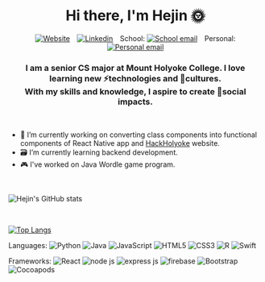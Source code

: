 # <div align="center"> Hi there, I'm Hejin 🌞 </div>
<div align="center">
  <a href="https://hejin-jeong.web.app/"><img src="https://img.shields.io/badge/website-000000?style=for-the-badge&logo=About.me&logoColor=white&link=https://hejin-jeong.web.app/" alt="Website"></a>&emsp;<a href="https://www.linkedin.com/in/hejin-jeong"><img src="https://img.shields.io/badge/LinkedIn-0077B5?style=for-the-badge&logo=linkedin&logoColor=whitee&link=https://www.linkedin.com/in/hejin-jeong" alt="Linkedin"></a>&emsp;School: <a href="mailto:jeong22h@mtholyoke.edu?"><img src="https://img.shields.io/badge/Gmail-D14836?style=for-the-badge&logo=gmail&logoColor=white&link=mailto:jeong22h@mtholyoke.edu" alt="School email"></a>&emsp;Personal: <a href="mailto:pearlofthesea25@gmail.com?"><img src="https://img.shields.io/badge/Gmail-D14836?style=for-the-badge&logo=gmail&logoColor=orange&link=mailto:pearlofthesea25@gmail.com" alt="Personal email"></a>

</div>

### <div align="center"> I am a senior CS major at Mount Holyoke College. I love learning new ⚡technologies and 🌻cultures. <br /> With my skills and knowledge, I aspire to create 💫social impacts. </div>

<br /> 

- 📱 I’m currently working on converting class components into functional components of React Native app and [HackHolyoke](https://hackholyoke.com/) website.
- 🗃️ I’m currently learning backend development.
- 🎮 I've worked on Java Wordle game program.

<br />

![Hejin's GitHub stats](https://github-readme-stats.vercel.app/api?username=hejin-jeong&show_icons=true&theme=tokyonight)

<br />

[![Top Langs](https://github-readme-stats.vercel.app/api/top-langs/?username=hejin-jeong)](https://github.com/hejin-jeong)




Languages: 
![Python](	https://img.shields.io/badge/Python-FFD43B?style=for-the-badge&logo=python&logoColor=blue)
![Java](https://img.shields.io/badge/Java-ED8B00?style=for-the-badge&logo=java&logoColor=white)
![JavaScript](	https://img.shields.io/badge/JavaScript-323330?style=for-the-badge&logo=javascript&logoColor=F7DF1E)
![HTML5](https://img.shields.io/badge/HTML5-E34F26?style=for-the-badge&logo=html5&logoColor=white)
![CSS3](https://img.shields.io/badge/CSS3-1572B6?style=for-the-badge&logo=css3&logoColor=white)
![R](https://img.shields.io/badge/R-276DC3?style=for-the-badge&logo=r&logoColor=white)
![Swift](https://img.shields.io/badge/Swift-FA7343?style=for-the-badge&logo=swift&logoColor=white)

Frameworks: 
![React](https://img.shields.io/badge/React-20232A?style=for-the-badge&logo=react&logoColor=61DAFB)
![node js](https://img.shields.io/badge/Node.js-339933?style=for-the-badge&logo=nodedotjs&logoColor=white)
![express js](https://img.shields.io/badge/Express.js-000000?style=for-the-badge&logo=express&logoColor=white)
![firebase](https://img.shields.io/badge/firebase-ffca28?style=for-the-badge&logo=firebase&logoColor=black)
![Bootstrap](https://img.shields.io/badge/Bootstrap-563D7C?style=for-the-badge&logo=bootstrap&logoColor=white)
![Cocoapods](https://img.shields.io/badge/cocoapods-FA2A02?style=for-the-badge&logo=cocoapods&logoColor=white)





<!--
**hejin-jeong/hejin-jeong** is a ✨ _special_ ✨ repository because its `README.md` (this file) appears on your GitHub profile.

Here are some ideas to get you started:

- 🔭 I’m currently working on ...
- 🌱 I’m currently learning ...
- 👯 I’m looking to collaborate on ...
- 🤔 I’m looking for help with ...
- 💬 Ask me about ...
- 📫 How to reach me: ...
- 😄 Pronouns: ...
- ⚡ Fun fact: ...

email: "https://img.shields.io/badge/Gmail-d14836?style=flat-round&logo=Gmail&logoColor=white&link=mailto:jeong22h@mtholyoke.edu"
linkedin: "https://img.shields.io/badge/-LinkedIn-blue?style=flat-round&logo=Linkedin&logoColor=white&link=https://www.linkedin.com/in/hejin-jeong" 
-->
